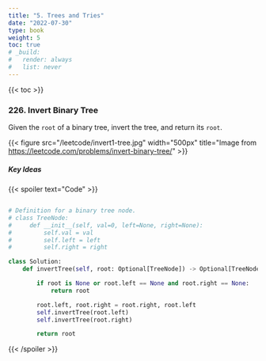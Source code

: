 ```yaml
---
title: "5. Trees and Tries"
date: "2022-07-30"
type: book
weight: 5
toc: true
# _build:
#   render: always
#   list: never
---
```


{{< toc >}}

### 226. Invert Binary Tree

Given the `root` of a binary tree, invert the tree, and return its `root`.

{{< figure src="/leetcode/invert1-tree.jpg" width="500px" title="Image from https://leetcode.com/problems/invert-binary-tree/" >}}

##### Key Ideas

{{< spoiler text="Code" >}}

```python

# Definition for a binary tree node.
# class TreeNode:
#     def __init__(self, val=0, left=None, right=None):
#         self.val = val
#         self.left = left
#         self.right = right

class Solution:
    def invertTree(self, root: Optional[TreeNode]) -> Optional[TreeNode]:

        if root is None or root.left == None and root.right == None:
            return root

        root.left, root.right = root.right, root.left
        self.invertTree(root.left)
        self.invertTree(root.right)

        return root

```

{{< /spoiler >}}
